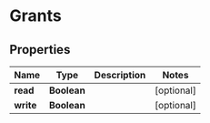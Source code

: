 # Grants

## Properties
Name | Type | Description | Notes
------------ | ------------- | ------------- | -------------
**read** | **Boolean** |  |  [optional]
**write** | **Boolean** |  |  [optional]
